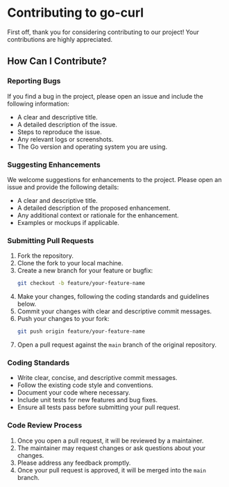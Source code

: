 # Contributing to go-curl

First off, thank you for considering contributing to our project! Your contributions are highly appreciated.

## How Can I Contribute?

### Reporting Bugs

If you find a bug in the project, please open an issue and include the following information:
- A clear and descriptive title.
- A detailed description of the issue.
- Steps to reproduce the issue.
- Any relevant logs or screenshots.
- The Go version and operating system you are using.

### Suggesting Enhancements

We welcome suggestions for enhancements to the project. Please open an issue and provide the following details:
- A clear and descriptive title.
- A detailed description of the proposed enhancement.
- Any additional context or rationale for the enhancement.
- Examples or mockups if applicable.

### Submitting Pull Requests

1. Fork the repository.
2. Clone the fork to your local machine.
3. Create a new branch for your feature or bugfix:
    ```sh
    git checkout -b feature/your-feature-name
    ```
4. Make your changes, following the coding standards and guidelines below.
5. Commit your changes with clear and descriptive commit messages.
6. Push your changes to your fork:
    ```sh
    git push origin feature/your-feature-name
    ```
7. Open a pull request against the `main` branch of the original repository.

### Coding Standards

- Write clear, concise, and descriptive commit messages.
- Follow the existing code style and conventions.
- Document your code where necessary.
- Include unit tests for new features and bug fixes.
- Ensure all tests pass before submitting your pull request.

### Code Review Process

1. Once you open a pull request, it will be reviewed by a maintainer.
2. The maintainer may request changes or ask questions about your changes.
3. Please address any feedback promptly.
4. Once your pull request is approved, it will be merged into the `main` branch.

